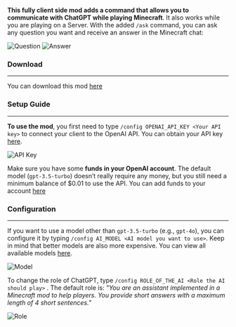 **This fully client side mod adds a command that allows you to communicate with ChatGPT while playing Minecraft**. It also works while you are playing on a Server. With the added ```/ask``` command, you can ask any question you want and receive an answer in the Minecraft chat:



![Question](https://cdn.modrinth.com/data/cached_images/54b8596cf84c75b9dd4c72032d4aa8ed5d9e3a10_0.webp)
![Answer](https://cdn.modrinth.com/data/cached_images/9e27c6149c1984ee950ba3a13b36288035590672_0.webp)

### Download
________________________________________________________________________________________________________________________________________________________________________________________________________________________________________________________________________________________________________________________________________________________________________________________________________________________________________________________________________________________________________________________________________________________________________

You can download this mod [here](https://modrinth.com/mod/aichat)

### Setup Guide
________________________________________________________________________________________________________________________________________________________________________________________________________________________________________________________________________________________________________________________________________________________________________________________________________________________________________________________________________________________________________________________________________________________________________

**To use the mod**, you first need to type ```/config OPENAI_API_KEY <Your API key>``` to connect your client to the OpenAI API. You can obtain your API key [here](https://platform.openai.com/settings/organization/api-keys).

![API Key](https://cdn.modrinth.com/data/cached_images/c292615edd009868aa2df0fff9469662201e183a_0.webp)

Make sure you have some **funds in your OpenAI account**. The default model (```gpt-3.5-turbo```) doesn’t really require any money, but you still need a minimum balance of $0.01 to use the API. You can add funds to your account [here](https://platform.openai.com/settings/organization/billing/overview)

### Configuration
________________________________________________________________________________________________________________________________________________________________________________________________________________________________________________________________________________________________________________________________________________________________________________________________________________________________________________________________________________________________________________________________________________________________________

If you want to use a model other than ```gpt-3.5-turbo``` (e.g., ```gpt-4o```), you can configure it by typing ```/config AI_MODEL <AI model you want to use>```. Keep in mind that better models are also more expensive. You can view all available models [here](https://platform.openai.com/settings/organization/limits).

![Model](https://cdn.modrinth.com/data/cached_images/1a529a72f6a973dae11a7787bcf87a936ecb3833_0.webp)

To change the role of ChatGPT, type ```/config ROLE_OF_THE_AI <Role the AI should play>```
. The default role is:
_"You are an assistant implemented in a Minecraft mod to help players. You provide short answers with a maximum length of 4 short sentences."_

![Role](https://cdn.modrinth.com/data/cached_images/fe3e94fe4d27167f38bfea3ab32a2c6b415a562d_0.webp)
